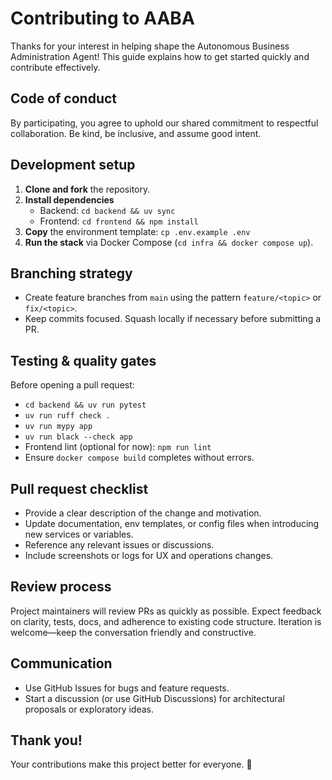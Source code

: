 # Contributing to AABA

Thanks for your interest in helping shape the Autonomous Business Administration Agent! This guide explains how to get started quickly and contribute effectively.

## Code of conduct

By participating, you agree to uphold our shared commitment to respectful collaboration. Be kind, be inclusive, and assume good intent.

## Development setup

1. **Clone and fork** the repository.
2. **Install dependencies**
   - Backend: `cd backend && uv sync`
   - Frontend: `cd frontend && npm install`
3. **Copy** the environment template: `cp .env.example .env`
4. **Run the stack** via Docker Compose (`cd infra && docker compose up`).

## Branching strategy

- Create feature branches from `main` using the pattern `feature/<topic>` or `fix/<topic>`.
- Keep commits focused. Squash locally if necessary before submitting a PR.

## Testing & quality gates

Before opening a pull request:

- `cd backend && uv run pytest`
- `uv run ruff check .`
- `uv run mypy app`
- `uv run black --check app`
- Frontend lint (optional for now): `npm run lint`
- Ensure `docker compose build` completes without errors.

## Pull request checklist

- Provide a clear description of the change and motivation.
- Update documentation, env templates, or config files when introducing new services or variables.
- Reference any relevant issues or discussions.
- Include screenshots or logs for UX and operations changes.

## Review process

Project maintainers will review PRs as quickly as possible. Expect feedback on clarity, tests, docs, and adherence to existing code structure. Iteration is welcome—keep the conversation friendly and constructive.

## Communication

- Use GitHub Issues for bugs and feature requests.
- Start a discussion (or use GitHub Discussions) for architectural proposals or exploratory ideas.

## Thank you!

Your contributions make this project better for everyone. 🙌
